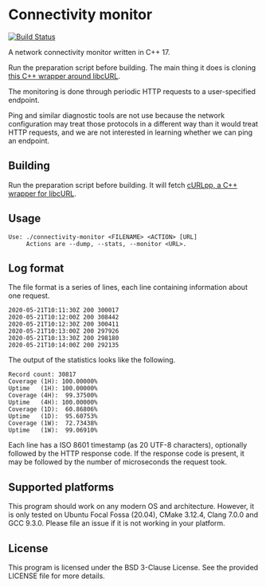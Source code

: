 # Connectivity monitor

[![Build Status](https://travis-ci.org/bernardosulzbach/connectivity-monitor.svg?branch=master)](https://travis-ci.org/bernardosulzbach/connectivity-monitor)

A network connectivity monitor written in C++ 17.

Run the preparation script before building. The main thing it does is cloning [this C++ wrapper around libcURL](https://github.com/jpbarrette/curlpp).

The monitoring is done through periodic HTTP requests to a user-specified endpoint.

Ping and similar diagnostic tools are not use because the network configuration may treat those protocols in a different way than it would treat HTTP requests, and we are not interested in learning whether we can ping an endpoint.

## Building

Run the preparation script before building. It will fetch [cURLpp, a C++ wrapper for libcURL](https://github.com/jpbarrette/curlpp).

## Usage

```
Use: ./connectivity-monitor <FILENAME> <ACTION> [URL]
     Actions are --dump, --stats, --monitor <URL>.
```

## Log format

The file format is a series of lines, each line containing information about one request.

```
2020-05-21T10:11:30Z 200 300017
2020-05-21T10:12:00Z 200 308442
2020-05-21T10:12:30Z 200 300411
2020-05-21T10:13:00Z 200 297926
2020-05-21T10:13:30Z 200 298180
2020-05-21T10:14:00Z 200 292135
```

The output of the statistics looks like the following.

```
Record count: 30817
Coverage (1H): 100.00000%
Uptime   (1H): 100.00000%
Coverage (4H):  99.37500%
Uptime   (4H): 100.00000%
Coverage (1D):  60.86806%
Uptime   (1D):  95.60753%
Coverage (1W):  72.73438%
Uptime   (1W):  99.06910%
```

Each line has a ISO 8601 timestamp (as 20 UTF-8 characters), optionally followed by the HTTP response code.
If the response code is present, it may be followed by the number of microseconds the request took.

## Supported platforms

This program should work on any modern OS and architecture.
However, it is only tested on Ubuntu Focal Fossa (20.04), CMake 3.12.4, Clang 7.0.0 and GCC 9.3.0.
Please file an issue if it is not working in your platform.

## License

This program is licensed under the BSD 3-Clause License. See the provided LICENSE file for more details.
